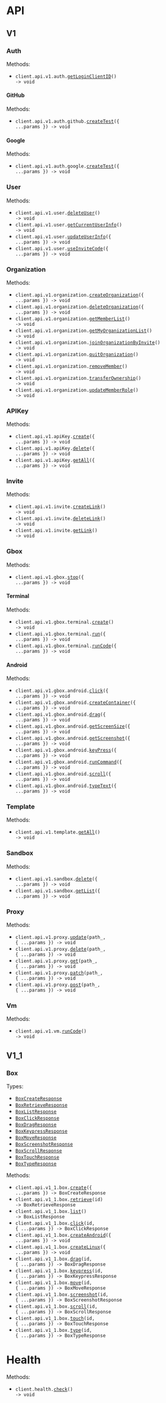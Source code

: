 # API

## V1

### Auth

Methods:

- <code title="get /api/v1/auth/get_login_client_id">client.api.v1.auth.<a href="./src/resources/api/v1/auth/auth.ts">getLoginClientID</a>() -> void</code>

#### GitHub

Methods:

- <code title="post /api/v1/auth/github/callback">client.api.v1.auth.github.<a href="./src/resources/api/v1/auth/github.ts">createTest</a>({ ...params }) -> void</code>

#### Google

Methods:

- <code title="post /api/v1/auth/google/callback">client.api.v1.auth.google.<a href="./src/resources/api/v1/auth/google.ts">createTest</a>({ ...params }) -> void</code>

### User

Methods:

- <code title="post /api/v1/user/delete_user">client.api.v1.user.<a href="./src/resources/api/v1/user.ts">deleteUser</a>() -> void</code>
- <code title="get /api/v1/user/get_current_user_info">client.api.v1.user.<a href="./src/resources/api/v1/user.ts">getCurrentUserInfo</a>() -> void</code>
- <code title="post /api/v1/user/update_user_info">client.api.v1.user.<a href="./src/resources/api/v1/user.ts">updateUserInfo</a>({ ...params }) -> void</code>
- <code title="post /api/v1/user/use_invite_code">client.api.v1.user.<a href="./src/resources/api/v1/user.ts">useInviteCode</a>({ ...params }) -> void</code>

### Organization

Methods:

- <code title="post /api/v1/organization/create_an_organization">client.api.v1.organization.<a href="./src/resources/api/v1/organization.ts">createOrganization</a>({ ...params }) -> void</code>
- <code title="post /api/v1/organization/delete_an_organization">client.api.v1.organization.<a href="./src/resources/api/v1/organization.ts">deleteOrganization</a>({ ...params }) -> void</code>
- <code title="post /api/v1/organization/get_organization_member_list">client.api.v1.organization.<a href="./src/resources/api/v1/organization.ts">getMemberList</a>() -> void</code>
- <code title="get /api/v1/organization/get_my_organization_list">client.api.v1.organization.<a href="./src/resources/api/v1/organization.ts">getMyOrganizationList</a>() -> void</code>
- <code title="post /api/v1/organization/join_organization_by_invite_link">client.api.v1.organization.<a href="./src/resources/api/v1/organization.ts">joinOrganizationByInvite</a>() -> void</code>
- <code title="post /api/v1/organization/quit_organization">client.api.v1.organization.<a href="./src/resources/api/v1/organization.ts">quitOrganization</a>() -> void</code>
- <code title="post /api/v1/organization/remove_organization_member">client.api.v1.organization.<a href="./src/resources/api/v1/organization.ts">removeMember</a>() -> void</code>
- <code title="post /api/v1/organization/transfer_organization_ownership">client.api.v1.organization.<a href="./src/resources/api/v1/organization.ts">transferOwnership</a>() -> void</code>
- <code title="post /api/v1/organization/update_organization_member_role">client.api.v1.organization.<a href="./src/resources/api/v1/organization.ts">updateMemberRole</a>() -> void</code>

### APIKey

Methods:

- <code title="post /api/v1/api_key/create_an_api_key">client.api.v1.apiKey.<a href="./src/resources/api/v1/api-key.ts">create</a>({ ...params }) -> void</code>
- <code title="post /api/v1/api_key/delete_an_api_key">client.api.v1.apiKey.<a href="./src/resources/api/v1/api-key.ts">delete</a>({ ...params }) -> void</code>
- <code title="post /api/v1/api_key/get_all_api_key">client.api.v1.apiKey.<a href="./src/resources/api/v1/api-key.ts">getAll</a>({ ...params }) -> void</code>

### Invite

Methods:

- <code title="post /api/v1/invite/create_invite_link">client.api.v1.invite.<a href="./src/resources/api/v1/invite.ts">createLink</a>() -> void</code>
- <code title="post /api/v1/invite/delete_invite_link">client.api.v1.invite.<a href="./src/resources/api/v1/invite.ts">deleteLink</a>() -> void</code>
- <code title="post /api/v1/invite/get_invite_link">client.api.v1.invite.<a href="./src/resources/api/v1/invite.ts">getLink</a>() -> void</code>

### Gbox

Methods:

- <code title="post /api/v1/gbox/stop">client.api.v1.gbox.<a href="./src/resources/api/v1/gbox/gbox.ts">stop</a>({ ...params }) -> void</code>

#### Terminal

Methods:

- <code title="post /api/v1/gbox/terminal/create">client.api.v1.gbox.terminal.<a href="./src/resources/api/v1/gbox/terminal.ts">create</a>() -> void</code>
- <code title="post /api/v1/gbox/terminal/run">client.api.v1.gbox.terminal.<a href="./src/resources/api/v1/gbox/terminal.ts">run</a>({ ...params }) -> void</code>
- <code title="post /api/v1/gbox/terminal/runCode">client.api.v1.gbox.terminal.<a href="./src/resources/api/v1/gbox/terminal.ts">runCode</a>({ ...params }) -> void</code>

#### Android

Methods:

- <code title="post /api/v1/gbox/android/click">client.api.v1.gbox.android.<a href="./src/resources/api/v1/gbox/android.ts">click</a>({ ...params }) -> void</code>
- <code title="post /api/v1/gbox/android/create">client.api.v1.gbox.android.<a href="./src/resources/api/v1/gbox/android.ts">createContainer</a>({ ...params }) -> void</code>
- <code title="post /api/v1/gbox/android/drag">client.api.v1.gbox.android.<a href="./src/resources/api/v1/gbox/android.ts">drag</a>({ ...params }) -> void</code>
- <code title="post /api/v1/gbox/android/deviceScreenSize">client.api.v1.gbox.android.<a href="./src/resources/api/v1/gbox/android.ts">getScreenSize</a>({ ...params }) -> void</code>
- <code title="post /api/v1/gbox/android/screenshot">client.api.v1.gbox.android.<a href="./src/resources/api/v1/gbox/android.ts">getScreenshot</a>({ ...params }) -> void</code>
- <code title="post /api/v1/gbox/android/keyPress">client.api.v1.gbox.android.<a href="./src/resources/api/v1/gbox/android.ts">keyPress</a>({ ...params }) -> void</code>
- <code title="post /api/v1/gbox/android/run">client.api.v1.gbox.android.<a href="./src/resources/api/v1/gbox/android.ts">runCommand</a>({ ...params }) -> void</code>
- <code title="post /api/v1/gbox/android/scroll">client.api.v1.gbox.android.<a href="./src/resources/api/v1/gbox/android.ts">scroll</a>({ ...params }) -> void</code>
- <code title="post /api/v1/gbox/android/type">client.api.v1.gbox.android.<a href="./src/resources/api/v1/gbox/android.ts">typeText</a>({ ...params }) -> void</code>

### Template

Methods:

- <code title="get /api/v1/template/get_all_templates">client.api.v1.template.<a href="./src/resources/api/v1/template.ts">getAll</a>() -> void</code>

### Sandbox

Methods:

- <code title="post /api/v1/sandbox/delete_sandbox">client.api.v1.sandbox.<a href="./src/resources/api/v1/sandbox.ts">delete</a>({ ...params }) -> void</code>
- <code title="post /api/v1/sandbox/get_sandbox_list">client.api.v1.sandbox.<a href="./src/resources/api/v1/sandbox.ts">getList</a>({ ...params }) -> void</code>

### Proxy

Methods:

- <code title="put /api/v1/proxy/{uid}/{path}">client.api.v1.proxy.<a href="./src/resources/api/v1/proxy.ts">update</a>(path\_, { ...params }) -> void</code>
- <code title="delete /api/v1/proxy/{uid}/{path}">client.api.v1.proxy.<a href="./src/resources/api/v1/proxy.ts">delete</a>(path\_, { ...params }) -> void</code>
- <code title="get /api/v1/proxy/{uid}/{path}">client.api.v1.proxy.<a href="./src/resources/api/v1/proxy.ts">get</a>(path\_, { ...params }) -> void</code>
- <code title="patch /api/v1/proxy/{uid}/{path}">client.api.v1.proxy.<a href="./src/resources/api/v1/proxy.ts">patch</a>(path\_, { ...params }) -> void</code>
- <code title="post /api/v1/proxy/{uid}/{path}">client.api.v1.proxy.<a href="./src/resources/api/v1/proxy.ts">post</a>(path\_, { ...params }) -> void</code>

### Vm

Methods:

- <code title="post /api/v1/vm/run_code">client.api.v1.vm.<a href="./src/resources/api/v1/vm.ts">runCode</a>() -> void</code>

## V1_1

### Box

Types:

- <code><a href="./src/resources/api/v1-1/box.ts">BoxCreateResponse</a></code>
- <code><a href="./src/resources/api/v1-1/box.ts">BoxRetrieveResponse</a></code>
- <code><a href="./src/resources/api/v1-1/box.ts">BoxListResponse</a></code>
- <code><a href="./src/resources/api/v1-1/box.ts">BoxClickResponse</a></code>
- <code><a href="./src/resources/api/v1-1/box.ts">BoxDragResponse</a></code>
- <code><a href="./src/resources/api/v1-1/box.ts">BoxKeypressResponse</a></code>
- <code><a href="./src/resources/api/v1-1/box.ts">BoxMoveResponse</a></code>
- <code><a href="./src/resources/api/v1-1/box.ts">BoxScreenshotResponse</a></code>
- <code><a href="./src/resources/api/v1-1/box.ts">BoxScrollResponse</a></code>
- <code><a href="./src/resources/api/v1-1/box.ts">BoxTouchResponse</a></code>
- <code><a href="./src/resources/api/v1-1/box.ts">BoxTypeResponse</a></code>

Methods:

- <code title="post /api/v1.1/box">client.api.v1_1.box.<a href="./src/resources/api/v1-1/box.ts">create</a>({ ...params }) -> BoxCreateResponse</code>
- <code title="get /api/v1.1/box/{id}">client.api.v1_1.box.<a href="./src/resources/api/v1-1/box.ts">retrieve</a>(id) -> BoxRetrieveResponse</code>
- <code title="get /api/v1.1/box">client.api.v1_1.box.<a href="./src/resources/api/v1-1/box.ts">list</a>() -> BoxListResponse</code>
- <code title="post /api/v1.1/box/{id}/click">client.api.v1_1.box.<a href="./src/resources/api/v1-1/box.ts">click</a>(id, { ...params }) -> BoxClickResponse</code>
- <code title="post /api/v1.1/box/android">client.api.v1_1.box.<a href="./src/resources/api/v1-1/box.ts">createAndroid</a>({ ...params }) -> void</code>
- <code title="post /api/v1.1/box/linux">client.api.v1_1.box.<a href="./src/resources/api/v1-1/box.ts">createLinux</a>({ ...params }) -> void</code>
- <code title="post /api/v1.1/box/{id}/drag">client.api.v1_1.box.<a href="./src/resources/api/v1-1/box.ts">drag</a>(id, { ...params }) -> BoxDragResponse</code>
- <code title="post /api/v1.1/box/{id}/keypress">client.api.v1_1.box.<a href="./src/resources/api/v1-1/box.ts">keypress</a>(id, { ...params }) -> BoxKeypressResponse</code>
- <code title="post /api/v1.1/box/{id}/move">client.api.v1_1.box.<a href="./src/resources/api/v1-1/box.ts">move</a>(id, { ...params }) -> BoxMoveResponse</code>
- <code title="post /api/v1.1/box/{id}/screenshot">client.api.v1_1.box.<a href="./src/resources/api/v1-1/box.ts">screenshot</a>(id, { ...params }) -> BoxScreenshotResponse</code>
- <code title="post /api/v1.1/box/{id}/scroll">client.api.v1_1.box.<a href="./src/resources/api/v1-1/box.ts">scroll</a>(id, { ...params }) -> BoxScrollResponse</code>
- <code title="post /api/v1.1/box/{id}/touch">client.api.v1_1.box.<a href="./src/resources/api/v1-1/box.ts">touch</a>(id, { ...params }) -> BoxTouchResponse</code>
- <code title="post /api/v1.1/box/{id}/type">client.api.v1_1.box.<a href="./src/resources/api/v1-1/box.ts">type</a>(id, { ...params }) -> BoxTypeResponse</code>

# Health

Methods:

- <code title="get /health">client.health.<a href="./src/resources/health.ts">check</a>() -> void</code>
